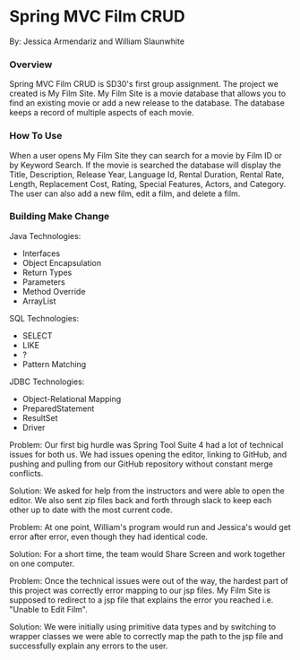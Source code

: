 # Spring MVC Film CRUD
By: Jessica Armendariz and William Slaunwhite

### Overview
Spring MVC Film CRUD is SD30's first group assignment. The project we created is My Film Site. My Film Site is a movie database that allows you to find an existing movie or add a new release to the database. The database keeps a record of multiple aspects of each movie.

### How To Use
When a user opens My Film Site they can search for a movie by Film ID or by Keyword Search. If the movie is searched the database will display the Title, Description, Release Year, Language Id, Rental Duration, Rental Rate, Length, Replacement Cost, Rating, Special Features, Actors, and Category. The user can also add a new film, edit a film, and delete a film.

### Building Make Change
Java Technologies:
- Interfaces
- Object Encapsulation
- Return Types
- Parameters
- Method Override
- ArrayList

SQL Technologies:
- SELECT
- LIKE
- ?
- Pattern Matching

JDBC Technologies:
- Object-Relational Mapping
- PreparedStatement
- ResultSet
- Driver

Problem: Our first big hurdle was Spring Tool Suite 4 had a lot of technical issues for both us. We had issues opening the editor, linking to GitHub, and pushing and pulling from our GitHub repository without constant merge conflicts.

Solution: We asked for help from the instructors and were able to open the editor. We also sent zip files back and forth through slack to keep each other up to date with the most current code.

Problem: At one point, William's program would run and Jessica's would get error after error, even though they had identical code. 

Solution: For a short time, the team would Share Screen and work together on one computer.

Problem: Once the technical issues were out of the way, the hardest part of this project was correctly error mapping to our jsp files. My Film Site is supposed to redirect to a jsp file that explains the error you reached i.e. "Unable to Edit Film".

Solution: We were initially using primitive data types and by switching to wrapper classes we were able to correctly map the path to the jsp file and successfully explain any errors to the user.
